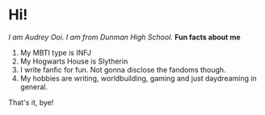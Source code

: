 # Hi!
*I am Audrey Ooi. I am from Dunman High School.*
**Fun facts about me**
1. My MBTI type is INFJ <br/> 
2. My Hogwarts House is Slytherin  <br/> 
3. I write fanfic for fun. Not gonna disclose the fandoms though. <br/> 
4. My hobbies are writing, worldbuilding, gaming and just daydreaming in general. <br/> 


That's it, bye! <br/> 
